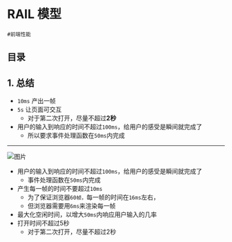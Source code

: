 
# RAIL  模型

`#前端性能` 


## 目录
<!-- toc -->
 ## 1. 总结 

- `10ms` 产出一帧
- `5s` 让页面可交互
	- 对于第二次打开，尽量不超过**2秒**
- 用户的输入到响应的时间不超过`100ms`，给用户的感受是瞬间就完成了
	- 所以要求事件处理函数在`50ms`内完成

---


![图片](https://832-1310531898.cos.ap-beijing.myqcloud.com/999.%20Obsidian@832/files/20241025-14.png)

- 用户的输入到响应的时间不超过`100ms`，给用户的感受是瞬间就完成了
	- 事件处理函数在`50ms`内完成
- 产生每一帧的时间不要超过`10ms`
	- 为了保证浏览器`60帧，`每一帧的时间在`16ms`左右，
	- 但浏览器需要用`6ms`来渲染每一帧
-  最大化空闲时间，以增大`50ms`内响应用户输入的几率
- 打开时间不超过5秒
	- 对于第二次打开，尽量不超过2秒
